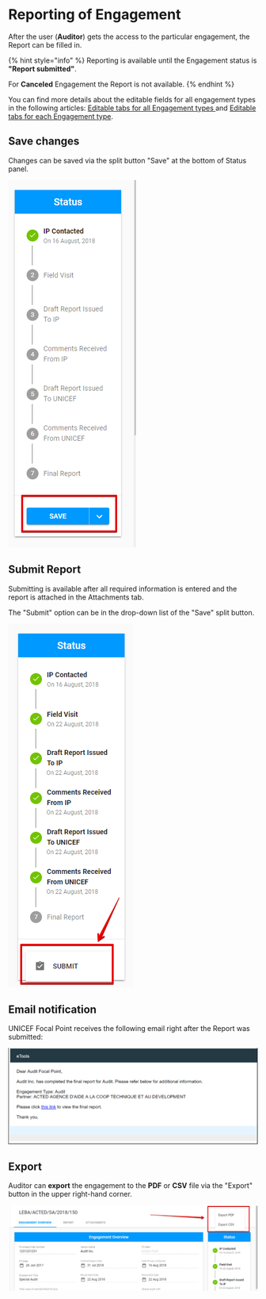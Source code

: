 # Reporting of Engagement

After the user \(**Auditor**\) gets the access to the particular engagement, the Report can be filled in.

{% hint style="info" %}
Reporting is available until the Engagement status is **"Report submitted"**. 

For **Canceled** Engagement the Report is not available.
{% endhint %}

You can find more details about the editable fields for all engagement types in the following articles: [Editable tabs for all Engagement types ](editable-tabs-for-all-engagements-types.md)and [Editable tabs for each Engagement type](editable-tabs-for-each-engagement-type/).

## Save changes

Changes can be saved via the split button "Save" at the bottom of Status panel.

![Save button](../../../.gitbook/assets/36.png)

## Submit Report

Submitting is available after all required information is entered and the report is attached in the Attachments tab.

The "Submit" option can be in the drop-down list of the "Save" split button.  

![Submit button](../../../.gitbook/assets/37.png)

## **Email notification**

UNICEF Focal Point receives the following email right after the Report was submitted:

![Email for the final report completion](../../../.gitbook/assets/38.png)

## **Export** 

Auditor can **export** the engagement to the **PDF** or **CSV** file via the "Export" button in the upper right-hand corner.

![Export options](../../../.gitbook/assets/49.png)

